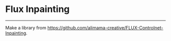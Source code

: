 # Flux Inpainting
---

Make a library from https://github.com/alimama-creative/FLUX-Controlnet-Inpainting.